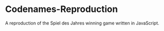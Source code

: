 # Codenames-Reproduction
A reproduction of the Spiel des Jahres winning game written in JavaScript.
